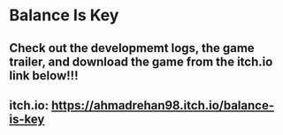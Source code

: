 # Balance Is Key

## Check out the developmemt logs, the game trailer, and download the game from the itch.io link below!!! 
## itch.io: https://ahmadrehan98.itch.io/balance-is-key
